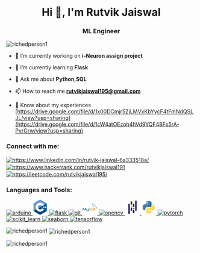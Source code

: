 <h1 align="center">Hi 👋, I'm Rutvik Jaiswal</h1>
<h3 align="center">ML Engineer</h3>

<p align="left"> <img src="https://komarev.com/ghpvc/?username=richedperson1&label=Profile%20views&color=0e75b6&style=flat" alt="richedperson1" /> </p>

- 🔭 I’m currently working on **i-Neuron assign project**

- 🌱 I’m currently learning **Flask**

- 💬 Ask me about **Python,SQL**

- 📫 How to reach me **rutvikjaiswal195@gmail.com**

- 📄 Know about my experiences [https://drive.google.com/file/d/1x00DCmjr5ZjLMVxKbYycF4tFmNdQSLJL/view?usp=sharing](https://drive.google.com/file/d/1cW4atOEzoh4hVd9YQF48Fs5rA-PvrGrw/view?usp=sharing)

<h3 align="left">Connect with me:</h3>
<p align="left">
<a href="www.linkedin.com/in/rutvik-jaiswal-6a333518a/" target="blank"><img align="center" src="https://raw.githubusercontent.com/rahuldkjain/github-profile-readme-generator/master/src/images/icons/Social/linked-in-alt.svg" alt="https://www.linkedin.com/in/rutvik-jaiswal-6a333518a/" height="30" width="40" /></a>
<a href="https://www.hackerrank.com/rutvikjaiswal191" target="blank"><img align="center" src="https://raw.githubusercontent.com/rahuldkjain/github-profile-readme-generator/master/src/images/icons/Social/hackerrank.svg" alt="https://www.hackerrank.com/rutvikjaiswal191" height="30" width="40" /></a>
<a href="https://leetcode.com/rutvikjaiswal195/" target="blank"><img align="center" src="https://raw.githubusercontent.com/rahuldkjain/github-profile-readme-generator/master/src/images/icons/Social/leet-code.svg" alt="https://leetcode.com/rutvikjaiswal195/" height="30" width="40" /></a>
</p>

<h3 align="left">Languages and Tools:</h3>
<p align="left"> <a href="https://www.arduino.cc/" target="_blank" rel="noreferrer"> <img src="https://cdn.worldvectorlogo.com/logos/arduino-1.svg" alt="arduino" width="40" height="40"/> </a> <a href="https://www.w3schools.com/cpp/" target="_blank" rel="noreferrer"> <img src="https://raw.githubusercontent.com/devicons/devicon/master/icons/cplusplus/cplusplus-original.svg" alt="cplusplus" width="40" height="40"/> </a> <a href="https://flask.palletsprojects.com/" target="_blank" rel="noreferrer"> <img src="https://www.vectorlogo.zone/logos/pocoo_flask/pocoo_flask-icon.svg" alt="flask" width="40" height="40"/> </a> <a href="https://git-scm.com/" target="_blank" rel="noreferrer"> <img src="https://www.vectorlogo.zone/logos/git-scm/git-scm-icon.svg" alt="git" width="40" height="40"/> </a> <a href="https://www.mysql.com/" target="_blank" rel="noreferrer"> <img src="https://raw.githubusercontent.com/devicons/devicon/master/icons/mysql/mysql-original-wordmark.svg" alt="mysql" width="40" height="40"/> </a> <a href="https://opencv.org/" target="_blank" rel="noreferrer"> <img src="https://www.vectorlogo.zone/logos/opencv/opencv-icon.svg" alt="opencv" width="40" height="40"/> </a> <a href="https://pandas.pydata.org/" target="_blank" rel="noreferrer"> <img src="https://raw.githubusercontent.com/devicons/devicon/2ae2a900d2f041da66e950e4d48052658d850630/icons/pandas/pandas-original.svg" alt="pandas" width="40" height="40"/> </a> <a href="https://www.python.org" target="_blank" rel="noreferrer"> <img src="https://raw.githubusercontent.com/devicons/devicon/master/icons/python/python-original.svg" alt="python" width="40" height="40"/> </a> <a href="https://pytorch.org/" target="_blank" rel="noreferrer"> <img src="https://www.vectorlogo.zone/logos/pytorch/pytorch-icon.svg" alt="pytorch" width="40" height="40"/> </a> <a href="https://scikit-learn.org/" target="_blank" rel="noreferrer"> <img src="https://upload.wikimedia.org/wikipedia/commons/0/05/Scikit_learn_logo_small.svg" alt="scikit_learn" width="40" height="40"/> </a> <a href="https://seaborn.pydata.org/" target="_blank" rel="noreferrer"> <img src="https://seaborn.pydata.org/_images/logo-mark-lightbg.svg" alt="seaborn" width="40" height="40"/> </a> <a href="https://www.tensorflow.org" target="_blank" rel="noreferrer"> <img src="https://www.vectorlogo.zone/logos/tensorflow/tensorflow-icon.svg" alt="tensorflow" width="40" height="40"/> </a> </p>

<p><img align="left" src="https://github-readme-stats.vercel.app/api/top-langs?username=richedperson1&show_icons=true&locale=en&layout=compact" alt="richedperson1" /></p>

<p>&nbsp;<img align="center" src="https://github-readme-stats.vercel.app/api?username=richedperson1&show_icons=true&locale=en" alt="richedperson1" /></p>
<!-- ![snake gif](https://github.com/jsm-28415/jsm-28415/blob/output/github-contribution-grid-snake.gif) -->

<p><img align="center" src="https://github-readme-streak-stats.herokuapp.com/?user=richedperson1&" alt="richedperson1" /></p>


